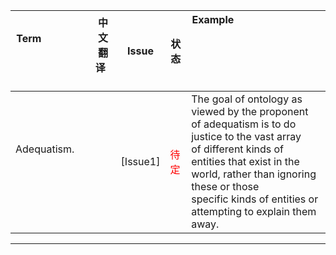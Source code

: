 
| Term                                             | 中文翻译          | Issue | 状态 | Example                                                                                                                                                                                                                                                               |
|--------------------------------------------------|-------------------|--------------|------|-----------------------------------------------------------------------------------------------------------------------------------------------------------------------------------------------------------------------------------------------------------------------|
| Adequatism.                                      |                   |[Issue1] | <font color=red face="黑体">待定</font> | The goal of ontology as viewed by the proponent of adequatism is to do justice to the vast array <br> of different kinds of entities that exist in the world, rather than ignoring these or those  <br>specific kinds of entities or attempting to explain them away. |






*******************
[Issue2]:https://github.com/biomedontology/TermChinesetranslation/issues/2
[Issue3]:https://github.com/biomedontology/TermChinesetranslation/issues/3
[Issue4]:https://github.com/biomedontology/TermChinesetranslation/issues/4
[Issue5]:https://github.com/biomedontology/TermChinesetranslation/issues/5
[Issue6]:https://github.com/biomedontology/TermChinesetranslation/issues/6
[Issue7]:https://github.com/biomedontology/TermChinesetranslation/issues/7
[Issue8]:https://github.com/biomedontology/TermChinesetranslation/issues/8
[Issue9]:https://github.com/biomedontology/TermChinesetranslation/issues/9
[Issue10]:https://github.com/biomedontology/TermChinesetranslation/issues/10
[Issue11]:https://github.com/biomedontology/TermChinesetranslation/issues/11
[Issue12]:https://github.com/biomedontology/TermChinesetranslation/issues/12
[Issue13]:https://github.com/biomedontology/TermChinesetranslation/issues/13
[Issue14]:https://github.com/biomedontology/TermChinesetranslation/issues/14
[Issue15]:https://github.com/biomedontology/TermChinesetranslation/issues/15
[Issue16]:https://github.com/biomedontology/TermChinesetranslation/issues/16
[Issue17]:https://github.com/biomedontology/TermChinesetranslation/issues/17
[Issue18]:https://github.com/biomedontology/TermChinesetranslation/issues/18
[Issue19]:https://github.com/biomedontology/TermChinesetranslation/issues/19
[Issue20]:https://github.com/biomedontology/TermChinesetranslation/issues/20
[Issue21]:https://github.com/biomedontology/TermChinesetranslation/issues/21
[Issue22]:https://github.com/biomedontology/TermChinesetranslation/issues/22
[Issue23]:https://github.com/biomedontology/TermChinesetranslation/issues/23
[Issue24]:https://github.com/biomedontology/TermChinesetranslation/issues/24
[Issue25]:https://github.com/biomedontology/TermChinesetranslation/issues/25
[Issue26]:https://github.com/biomedontology/TermChinesetranslation/issues/26
[Issue27]:https://github.com/biomedontology/TermChinesetranslation/issues/27
[Issue28]:https://github.com/biomedontology/TermChinesetranslation/issues/28
[Issue29]:https://github.com/biomedontology/TermChinesetranslation/issues/29
[Issue30]:https://github.com/biomedontology/TermChinesetranslation/issues/30
[Issue31]:https://github.com/biomedontology/TermChinesetranslation/issues/31
[Issue32]:https://github.com/biomedontology/TermChinesetranslation/issues/32
[Issue33]:https://github.com/biomedontology/TermChinesetranslation/issues/33
[Issue34]:https://github.com/biomedontology/TermChinesetranslation/issues/34
[Issue35]:https://github.com/biomedontology/TermChinesetranslation/issues/35
[Issue36]:https://github.com/biomedontology/TermChinesetranslation/issues/36
[Issue37]:https://github.com/biomedontology/TermChinesetranslation/issues/37
[Issue38]:https://github.com/biomedontology/TermChinesetranslation/issues/38
[Issue39]:https://github.com/biomedontology/TermChinesetranslation/issues/39
[Issue40]:https://github.com/biomedontology/TermChinesetranslation/issues/40
[Issue41]:https://github.com/biomedontology/TermChinesetranslation/issues/41
[Issue42]:https://github.com/biomedontology/TermChinesetranslation/issues/42
[Issue43]:https://github.com/biomedontology/TermChinesetranslation/issues/43
[Issue44]:https://github.com/biomedontology/TermChinesetranslation/issues/44
[Issue45]:https://github.com/biomedontology/TermChinesetranslation/issues/45
[Issue46]:https://github.com/biomedontology/TermChinesetranslation/issues/46
[Issue47]:https://github.com/biomedontology/TermChinesetranslation/issues/47
[Issue48]:https://github.com/biomedontology/TermChinesetranslation/issues/48
[Issue49]:https://github.com/biomedontology/TermChinesetranslation/issues/49
[Issue50]:https://github.com/biomedontology/TermChinesetranslation/issues/50
[Issue51]:https://github.com/biomedontology/TermChinesetranslation/issues/51
[Issue52]:https://github.com/biomedontology/TermChinesetranslation/issues/52
[Issue53]:https://github.com/biomedontology/TermChinesetranslation/issues/53
[Issue54]:https://github.com/biomedontology/TermChinesetranslation/issues/54
[Issue55]:https://github.com/biomedontology/TermChinesetranslation/issues/55
[Issue56]:https://github.com/biomedontology/TermChinesetranslation/issues/56
[Issue57]:https://github.com/biomedontology/TermChinesetranslation/issues/57
[Issue58]:https://github.com/biomedontology/TermChinesetranslation/issues/58
[Issue59]:https://github.com/biomedontology/TermChinesetranslation/issues/59
[Issue60]:https://github.com/biomedontology/TermChinesetranslation/issues/60
[Issue61]:https://github.com/biomedontology/TermChinesetranslation/issues/61
[Issue62]:https://github.com/biomedontology/TermChinesetranslation/issues/62
[Issue63]:https://github.com/biomedontology/TermChinesetranslation/issues/63
[Issue64]:https://github.com/biomedontology/TermChinesetranslation/issues/64
[Issue65]:https://github.com/biomedontology/TermChinesetranslation/issues/65
[Issue66]:https://github.com/biomedontology/TermChinesetranslation/issues/66
[Issue67]:https://github.com/biomedontology/TermChinesetranslation/issues/67
[Issue68]:https://github.com/biomedontology/TermChinesetranslation/issues/68
[Issue69]:https://github.com/biomedontology/TermChinesetranslation/issues/69
[Issue70]:https://github.com/biomedontology/TermChinesetranslation/issues/70
[Issue71]:https://github.com/biomedontology/TermChinesetranslation/issues/71
[Issue72]:https://github.com/biomedontology/TermChinesetranslation/issues/72
[Issue73]:https://github.com/biomedontology/TermChinesetranslation/issues/73
[Issue74]:https://github.com/biomedontology/TermChinesetranslation/issues/74
[Issue75]:https://github.com/biomedontology/TermChinesetranslation/issues/75
[Issue76]:https://github.com/biomedontology/TermChinesetranslation/issues/76
[Issue77]:https://github.com/biomedontology/TermChinesetranslation/issues/77
[Issue78]:https://github.com/biomedontology/TermChinesetranslation/issues/78
[Issue79]:https://github.com/biomedontology/TermChinesetranslation/issues/79
[Issue80]:https://github.com/biomedontology/TermChinesetranslation/issues/80
[Issue81]:https://github.com/biomedontology/TermChinesetranslation/issues/81
[Issue82]:https://github.com/biomedontology/TermChinesetranslation/issues/82
[Issue83]:https://github.com/biomedontology/TermChinesetranslation/issues/83
[Issue84]:https://github.com/biomedontology/TermChinesetranslation/issues/84
[Issue85]:https://github.com/biomedontology/TermChinesetranslation/issues/85
[Issue86]:https://github.com/biomedontology/TermChinesetranslation/issues/86
[Issue87]:https://github.com/biomedontology/TermChinesetranslation/issues/87
[Issue88]:https://github.com/biomedontology/TermChinesetranslation/issues/88
[Issue89]:https://github.com/biomedontology/TermChinesetranslation/issues/89
[Issue90]:https://github.com/biomedontology/TermChinesetranslation/issues/90
[Issue91]:https://github.com/biomedontology/TermChinesetranslation/issues/91
[Issue92]:https://github.com/biomedontology/TermChinesetranslation/issues/92
[Issue93]:https://github.com/biomedontology/TermChinesetranslation/issues/93
[Issue94]:https://github.com/biomedontology/TermChinesetranslation/issues/94
[Issue95]:https://github.com/biomedontology/TermChinesetranslation/issues/95
